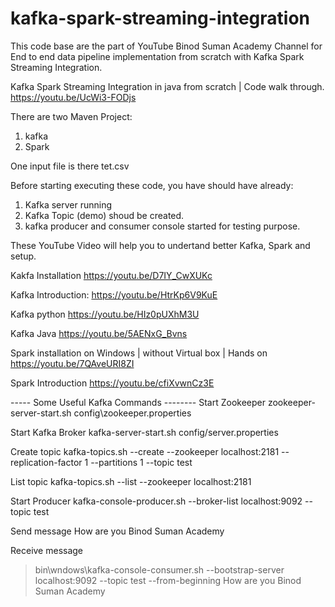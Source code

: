 # kafka-spark-streaming-integration


This code base are the part of YouTube Binod Suman Academy Channel for End to end data pipeline implementation from 
scratch with Kafka Spark Streaming Integration.

Kafka Spark Streaming Integration in java from scratch | Code walk through. https://youtu.be/UcWi3-FODjs

There are two Maven Project:
1. kafka
2. Spark

One input file is there tet.csv 

Before starting executing these code, you have should have already:
1. Kafka server running
2. Kafka Topic (demo) shoud be created.
3. kafka producer and consumer console started for testing purpose.

These YouTube Video will help you to undertand better Kafka, Spark and setup.

Kakfa Installation 
https://youtu.be/D7IY_CwXUKc

Kafka Introduction:
https://youtu.be/HtrKp6V9KuE

Kafka python
https://youtu.be/HIz0pUXhM3U

Kafka Java
https://youtu.be/5AENxG_Bvns


Spark installation on Windows | without Virtual box | Hands on
https://youtu.be/7QAveURI8ZI

Spark Introduction
https://youtu.be/cfiXvwnCz3E


----- Some Useful Kafka Commands --------
Start Zookeeper
zookeeper-server-start.sh config\zookeeper.properties

Start Kafka Broker
kafka-server-start.sh config/server.properties

Create topic
kafka-topics.sh --create --zookeeper localhost:2181 --replication-factor 1 --partitions 1 --topic test

List topic
kafka-topics.sh --list --zookeeper localhost:2181

Start Producer
kafka-console-producer.sh --broker-list localhost:9092 --topic test

Send message
How are you
Binod Suman Academy

Receive message
>bin\wndows\kafka-console-consumer.sh --bootstrap-server localhost:9092 --topic test --from-beginning
How are you
Binod Suman Academy


